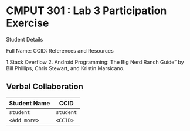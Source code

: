 # CMPUT 301 : Lab 3 Participation Exercise

Student Details

Full Name: <AurkoMazumder>
CCID: <mazumde1> 
References and Resources

1.Stack Overflow 2. Android Programming: The Big Nerd Ranch Guide” by Bill Phillips, Chris Stewart, and Kristin Marsicano.
## Verbal Collaboration

| Student Name | CCID      |
| ------------ | --------- |
| `student`    | `student` |
| `<Add more>` | `<CCID>`  |
